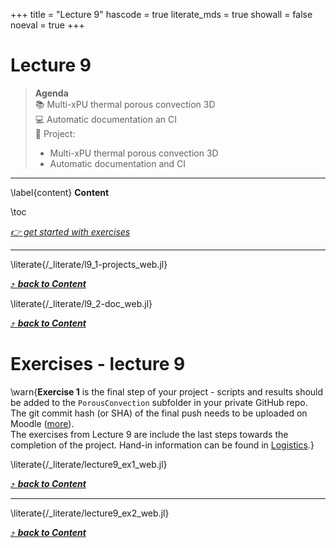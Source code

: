 +++
title = "Lecture 9"
hascode = true
literate_mds = true
showall = false
noeval = true
+++

# Lecture 9

> **Agenda**\
> :books: Multi-xPU thermal porous convection 3D\
> :computer: Automatic documentation an CI\
> :construction: Project:
> - Multi-xPU thermal porous convection 3D
> - Automatic documentation and CI

---

\label{content}
**Content**

\toc

[_👉 get started with exercises_](#exercises_-_lecture_9)

---

\literate{/_literate/l9_1-projects_web.jl}

[⤴ _**back to Content**_](#content)

\literate{/_literate/l9_2-doc_web.jl}

[⤴ _**back to Content**_](#content)

# Exercises - lecture 9

\warn{**Exercise 1** is the final step of your project - scripts and results should be added to the `PorousConvection` subfolder in your private GitHub repo. The git commit hash (or SHA) of the final push needs to be uploaded on Moodle ([more](/homework)).\
The exercises from Lecture 9 are include the last steps towards the completion of the project. Hand-in information can be found in [Logistics](#logistics).}

\literate{/_literate/lecture9_ex1_web.jl}

[⤴ _**back to Content**_](#content)

---

\literate{/_literate/lecture9_ex2_web.jl}

[⤴ _**back to Content**_](#content)
